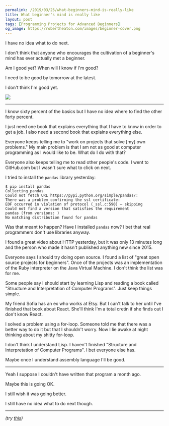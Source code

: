 ```yaml
---
permalink: /2019/03/25/what-beginners-mind-is-really-like
title: What beginner's mind is really like
layout: post
tags: [Programming Projects for Advanced Beginners]
og_image: https://robertheaton.com/images/beginner-cover.png
---
```

I have no idea what to do next.

I don't think that anyone who encourages the cultivation of a beginner's mind has ever actually met a beginner.

Am I good yet? When will I know if I'm good?

I need to be good by tomorrow at the latest.

I don't think I'm good yet.

<img src="/images/beginner-cover.png" />

--------

I know sixty percent of the basics but I have no idea where to find the other forty percent.

I just need one book that explains everything that I have to know in order to get a job. I also need a second book that explains everything else.

Everyone keeps telling me to "work on projects that solve [my] own problems." My main problem is that I am not as good at computer programming as I would like to be. What do I do with that?

Everyone also keeps telling me to read other people's code. I went to GitHub.com but I wasn't sure what to click on next.

I tried to install the `pandas` library yesterday:

```
$ pip install pandas
Collecting pandas
Could not fetch URL https://pypi.python.org/simple/pandas/:
There was a problem confirming the ssl certificate:
EOF occurred in violation of protocol (_ssl.c:590) — skipping
Could not find a version that satisfies the requirement
pandas (from versions: )
No matching distribution found for pandas
```
Was that meant to happen? Have I installed `pandas` now? I bet that real programmers don't use libraries anyway.

I found a great video about HTTP yesterday, but it was only 13 minutes long and the person who made it hasn't published anything new since 2015.

Everyone says I should try doing open source. I found a list of "great open source projects for beginners". Once of the projects was an implementation of the Ruby interpreter on the Java Virtual Machine. I don't think the list was for me.

Some people say I should start by learning Lisp and reading a book called "Structure and Interpretation of Computer Programs". Just keep things simple.

My friend Sofia has an ex who works at Etsy. But I can't talk to her until I've finished that book about React. She'll think I'm a total cretin if she finds out I don't know React.

I solved a problem using a for-loop. Someone told me that there was a better way to do it but that I shouldn't worry. Now I lie awake at night thinking about my shitty for-loop.

I don't think I understand Lisp. I haven't finished "Structure and Interpretation of Computer Programs". I bet everyone else has.

Maybe once I understand assembly language I'll be good.

----

Yeah I suppose I couldn't have written that program a month ago.

Maybe this is going OK.

I still wish it was going better.

I still have no idea what to do next though.

----

*(try [this](/programming-projects-for-advanced-beginners))*
